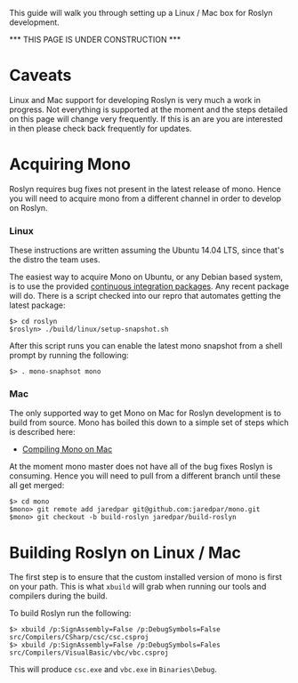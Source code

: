 This guide will walk you through setting up a Linux / Mac box for Roslyn development.  

*** THIS PAGE IS UNDER CONSTRUCTION *** 

# Caveats

Linux and Mac support for developing Roslyn is very much a work in progress.  Not everything is supported at the moment and the steps detailed on this page will change very frequently.  If this is an are you are interested in then please check back frequently for updates. 

# Acquiring Mono 

Roslyn requires bug fixes not present in the latest release of mono.  Hence you will need to acquire mono from a different channel in order to develop on Roslyn.

### Linux

These instructions are written assuming the Ubuntu 14.04 LTS, since that's the distro the team uses.

The easiest way to acquire Mono on Ubuntu, or any Debian based system, is to use the provided [continuous integration packages](http://www.mono-project.com/docs/getting-started/install/linux/ci-packages).  Any recent package will do.  There is a script checked into our repro that automates getting the latest package:

```
$> cd roslyn
$roslyn> ./build/linux/setup-snapshot.sh
```

After this script runs you can enable the latest mono snapshot from a shell prompt by running the following:

```
$> . mono-snaphsot mono
```

### Mac

The only supported way to get Mono on Mac for Roslyn development is to build from source.  Mono has boiled this down to a simple set of steps which is described here:

- [Compiling Mono on Mac](http://www.mono-project.com/docs/compiling-mono/mac/#building-mono-from-a-git-source-code-checkout)

At the moment mono master does not have all of the bug fixes Roslyn is consuming.  Hence you will need to pull from a different branch until these all get merged:

``` 
$> cd mono
$mono> git remote add jaredpar git@github.com:jaredpar/mono.git
$mono> git checkout -b build-roslyn jaredpar/build-roslyn
```

# Building Roslyn on Linux / Mac 

The first step is to ensure that the custom installed version of mono is first on your path.  This is what `xbuild` will grab when running our tools and compilers during the build.  

To build Roslyn run the following:

```
$> xbuild /p:SignAssembly=False /p:DebugSymbols=False src/Compilers/CSharp/csc/csc.csproj
$> xbuild /p:SignAssembly=False /p:DebugSymbols=Fales src/Compilers/VisualBasic/vbc/vbc.csproj
```

This will produce `csc.exe` and `vbc.exe` in `Binaries\Debug`.  
